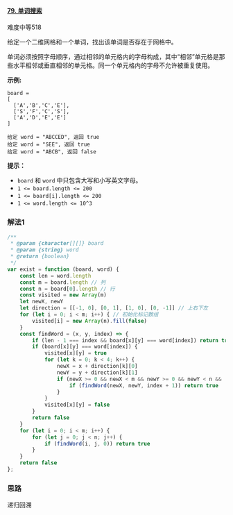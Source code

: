 #### [79. 单词搜索](https://leetcode-cn.com/problems/word-search/)

难度中等518

给定一个二维网格和一个单词，找出该单词是否存在于网格中。

单词必须按照字母顺序，通过相邻的单元格内的字母构成，其中“相邻”单元格是那些水平相邻或垂直相邻的单元格。同一个单元格内的字母不允许被重复使用。

 

**示例:**

```
board =
[
  ['A','B','C','E'],
  ['S','F','C','S'],
  ['A','D','E','E']
]

给定 word = "ABCCED", 返回 true
给定 word = "SEE", 返回 true
给定 word = "ABCB", 返回 false
```

 

**提示：**

- `board` 和 `word` 中只包含大写和小写英文字母。
- `1 <= board.length <= 200`
- `1 <= board[i].length <= 200`
- `1 <= word.length <= 10^3`

### 解法1

```js
/**
 * @param {character[][]} board
 * @param {string} word
 * @return {boolean}
 */
var exist = function (board, word) {
    const len = word.length
    const m = board.length // 列
    const n = board[0].length // 行
    const visited = new Array(m)
    let newX, newY
    let direction = [[-1, 0], [0, 1], [1, 0], [0, -1]] // 上右下左
    for (let i = 0; i < m; i++) { // 初始化标记数组
        visited[i] = new Array(n).fill(false)
    }
    const findWord = (x, y, index) => {
        if (len - 1 === index && board[x][y] === word[index]) return true
        if (board[x][y] === word[index]) {
            visited[x][y] = true
            for (let k = 0; k < 4; k++) {
                newX = x + direction[k][0]
                newY = y + direction[k][1]
                if (newX >= 0 && newX < m && newY >= 0 && newY < n && !visited[newX][newY]) {
                    if (findWord(newX, newY, index + 1)) return true
                }
            }
            visited[x][y] = false
        }
        return false
    }
    for (let i = 0; i < m; i++) {
        for (let j = 0; j < n; j++) {
            if (findWord(i, j, 0)) return true
        }
    }
    return false
};
```

### 思路

递归回溯